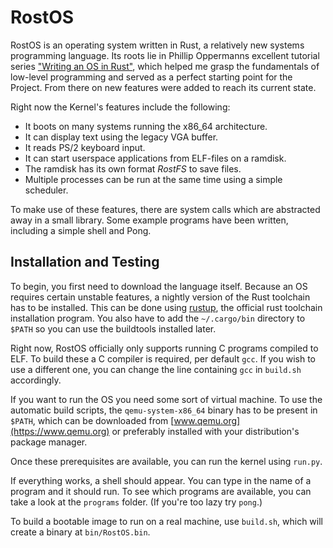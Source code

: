 # RostOS
RostOS is an operating system written in Rust, a relatively new systems programming language. Its roots lie in Phillip Oppermanns excellent tutorial series ["Writing an OS in Rust"](https://os.phil-opp.com/), which helped me grasp the fundamentals of low-level programming and served as a perfect starting point for the Project. From there on new features were added to reach its current state.

Right now the Kernel's features include the following:
* It boots on many systems running the x86_64 architecture.
* It can display text using the legacy VGA buffer.
* It reads PS/2 keyboard input.
* It can start userspace applications from ELF-files on a ramdisk.
* The ramdisk has its own format *RostFS* to save files.
* Multiple processes can be run at the same time using a simple scheduler.

To make use of these features, there are system calls which are abstracted away in a small library. Some example programs have been written, including a simple shell and Pong.

## Installation and Testing

To begin, you first need to download the language itself. Because an OS requires certain unstable features, a nightly version of the Rust toolchain has to be installed. This can be done using [rustup](https://rustup.rs/), the official rust toolchain installation program. You also have to add the `~/.cargo/bin` directory to `$PATH` so you can use the buildtools installed later.

Right now, RostOS officially only supports running C programs compiled to ELF. To build these a C compiler is required, per default `gcc`. If you wish to use a different one, you can change the line containing `gcc` in `build.sh` accordingly.

If you want to run the OS you need some sort of virtual machine. To use the automatic build scripts, the `qemu-system-x86_64` binary has to be present in `$PATH`, which can be downloaded from [www.qemu.org](https://www.qemu.org) or preferably installed with your distribution's package manager.

Once these prerequisites are available, you can run the kernel using `run.py`.

If everything works, a shell should appear. You can type in the name of a program and it should run. To see which programs are available, you can take a look at the `programs` folder. (If you're too lazy try `pong`.)

To build a bootable image to run on a real machine, use `build.sh`, which will create a binary at `bin/RostOS.bin`. 







